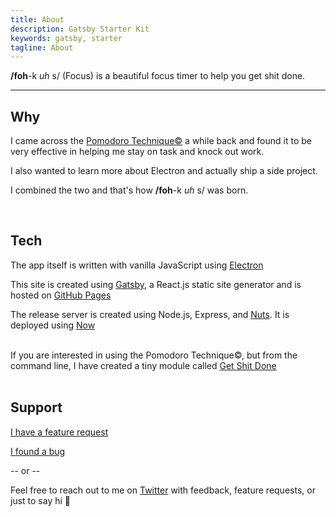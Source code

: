 ```yaml
---
title: About
description: Gatsby Starter Kit
keywords: gatsby, starter
tagline: About
---
```


**/foh**-k _uh_ s/ (Focus) is a beautiful focus timer to help you get shit done.

---

## Why 
I came across the <a href="https://cirillocompany.de/pages/pomodoro-technique" target="_blank">Pomodoro Technique©</a> a while back and found it to be very effective in helping me stay on task and knock out work.

I also wanted to learn more about Electron and actually ship a side project. 

I combined the two and that's how **/foh**-k _uh_ s/ was born.

<br />

## Tech

The app itself is written with vanilla JavaScript using <a href="https://electron.atom.io/" target="_blank">Electron</a>

This site is created using <a href="https://github.com/gatsbyjs/gatsby" target="_blank">Gatsby</a>, a React.js static site generator and is hosted on <a href="https://pages.github.com/" target="_blank">GitHub Pages</a>

The release server is created using Node.js, Express, and <a href="https://nuts.gitbook.com/" target="_blank">Nuts</a>. It is deployed using <a href="https://zeit.co/now" target="_blank">Now</a>
<br />
<br />

If you are interested in using the Pomodoro Technique©, but from the command line, I have created a tiny module called <a href="https://www.npmjs.com/package/get-shit-done" target="_blank">Get Shit Done</a>
<br />
<br />

## Support

<a href="mailto:hi@fohkuhs.com?subject=Feature%20Request">I have a feature request</a>

<a href="mailto:hi@fohkuhs.com?subject=I%20Found%20a%20Bug&body=Please%20detail%20how%20you%20came%20across%20the%20bug%20and%20what%20is%20happening">I found a bug</a>

-- or --

Feel free to reach out to me on <a href="https://twitter.com/TravisWerbelow" target="_blank">Twitter</a> with feedback, feature requests, or just to say hi 👋 